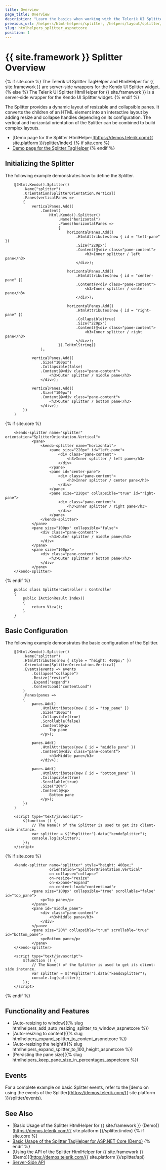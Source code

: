 ```yaml
---
title: Overview
page_title: Overview
description: "Learn the basics when working with the Telerik UI Splitter component for {{ site.framework }}."
previous_url: /helpers/html-helpers/splitter, /helpers/layout/splitter/overview
slug: htmlhelpers_splitter_aspnetcore
position: 1
---
```


# {{ site.framework }} Splitter Overview

{% if site.core %}
The Telerik UI Splitter TagHelper and HtmlHelper for {{ site.framework }} are server-side wrappers for the Kendo UI Splitter widget.
{% else %}
The Telerik UI Splitter HtmlHelper for {{ site.framework }} is a server-side wrapper for the Kendo UI Splitter widget.
{% endif %}

The Splitter provides a dynamic layout of resizable and collapsible panes. It converts the children of an HTML element into an interactive layout by adding resize and collapse handles depending on its configuration. The vertical and horizontal orientation of the Splitter can be combined to build complex layouts.

* [Demo page for the Splitter HtmlHelper](https://demos.telerik.com/{{ site.platform }}/splitter/index)
{% if site.core %}
* [Demo page for the Splitter TagHelper](https://demos.telerik.com/aspnet-core/splitter/tag-helper)
{% endif %}

## Initializing the Splitter

The following example demonstrates how to define the Splitter.

```HtmlHelper
    @(Html.Kendo().Splitter()
        .Name("splitter")
        .Orientation(SplitterOrientation.Vertical)
        .Panes(verticalPanes =>
        {
            verticalPanes.Add()
                .Content(
                    Html.Kendo().Splitter()
                        .Name("horizontal")
                        .Panes(horizontalPanes =>
                        {
                            horizontalPanes.Add()
                                .HtmlAttributes(new { id = "left-pane" })
                                .Size("220px")
                                .Content(@<div class="pane-content">
                                    <h3>Inner splitter / left pane</h3>
                                </div>);

                            horizontalPanes.Add()
                                .HtmlAttributes(new { id = "center-pane" })
                                .Content(@<div class="pane-content">
                                    <h3>Inner splitter / center pane</h3>
                                </div>);

                            horizontalPanes.Add()
                                .HtmlAttributes(new { id = "right-pane" })
                                .Collapsible(true)
                                .Size("220px")
                                .Content(@<div class="pane-content">
                                    <h3>Inner splitter / right pane</h3>
                                </div>);
                        }).ToHtmlString()
                );

            verticalPanes.Add()
                .Size("100px")
                .Collapsible(false)
                .Content(@<div class="pane-content">
                    <h3>Outer splitter / middle pane</h3>
                </div>);

            verticalPanes.Add()
                .Size("100px")
                .Content(@<div class="pane-content">
                    <h3>Outer splitter / bottom pane</h3>
                </div>);
        })
    )
```
{% if site.core %}
```TagHelper
    <kendo-splitter name="splitter" orientation="SplitterOrientation.Vertical">
            <pane>
                <kendo-splitter name="horizontal">
                    <pane size="220px" id="left-pane">
                        <div class="pane-content">
                            <h3>Inner splitter / left pane</h3>
                        </div>
                    </pane>
                    <pane id="center-pane">
                        <div class="pane-content">
                            <h3>Inner splitter / center pane</h3>
                        </div>
                    </pane>
                    <pane size="220px" collapsible="true" id="right-pane">
                        <div class="pane-content">
                            <h3>Inner splitter / right pane</h3>
                        </div>
                    </pane>
                </kendo-splitter>
            </pane>
            <pane size="100px" collapsible="false">
                <div class="pane-content">
                    <h3>Outer splitter / middle pane</h3>
                </div>
            </pane>
            <pane size="100px">
                <div class="pane-content">
                    <h3>Outer splitter / bottom pane</h3>
                </div>
            </pane>
    </kendo-splitter>
```
{% endif %}
```Controller
    public class SplitterController : Controller
    {
        public IActionResult Index()
        {
            return View();
        }
    }
```

## Basic Configuration

The following example demonstrates the basic configuration of the Splitter.

```HtmlHelper
    @(Html.Kendo().Splitter()
        .Name("splitter")
        .HtmlAttributes(new { style = "height: 400px;" })
        .Orientation(SplitterOrientation.Vertical)
        .Events(events => events
            .Collapse("collapse")
            .Resize("resize")
            .Expand("expand")
            .ContentLoad("contentLoad")
        )
        .Panes(panes =>
        {
            panes.Add()
                .HtmlAttributes(new { id = "top_pane" })
                .Size("100px")
                .Collapsible(true)
                .Scrollable(false)
                .Content(@<p>
                    Top pane
                </p>);

            panes.Add()
                .HtmlAttributes(new { id = "middle_pane" })
                .Content(@<div class="pane-content">
                    <h3>Middle pane</h3>
                </div>);

            panes.Add()
                .HtmlAttributes(new { id = "bottom_pane" })
                .Collapsible(true)
                .Scrollable(true)
                .Size("20%")
                .Content(@<p>
                    Bottom pane
                </p>);
        })
    )

    <script type="text/javascript">
        $(function () {
            // The Name() of the Splitter is used to get its client-side instance.
            var splitter = $("#splitter").data("kendoSplitter");
            console.log(splitter);
        });
    </script>
```
{% if site.core %}
```TagHelper
    <kendo-splitter name="splitter" style="height: 400px;"
                    orientation="SplitterOrientation.Vertical"
                    on-collapse="collapse"
                    on-resize="resize"
                    on-expand="expand"
                    on-content-load="contentLoad">
            <pane size="100px" collapsible="true" scrollable="false" id="top_pane">
                <p>Top pane</p>
            </pane>
            <pane id="middle_pane">
                <div class="pane-content">
                    <h3>Middle pane</h3>
                </div>
            </pane>
            <pane size="20%" collapsible="true" scrollable="true" id="bottom_pane">
                <p>Bottom pane</p>
            </pane>
    </kendo-splitter>
    
    <script type="text/javascript">
        $(function () {
            // The Name() of the Splitter is used to get its client-side instance.
            var splitter = $("#splitter").data("kendoSplitter");
            console.log(splitter);
        });
    </script>
```
{% endif %}

## Functionality and Features

* [Auto-resizing to window]({% slug htmlhelpers_add_auto_resizing_splitter_to_window_aspnetcore %})
* [Auto-resizing to content]({% slug htmlhelpers_expand_splitter_to_content_aspnetcore %})
* [Auto-resizing the height]({% slug htmlhelpers_expand_splitter_to_100_height_aspnetcore %})
* [Persisting the pane size]({% slug htmlhelpers_keep_pane_size_in_percentages_aspnetcore %})

## Events

For a complete example on basic Splitter events, refer to the [demo on using the events of the Splitter](https://demos.telerik.com/{{ site.platform }}/splitter/events).

## See Also

* [Basic Usage of the Splitter HtmlHelper for {{ site.framework }} (Demo)](https://demos.telerik.com/{{ site.platform }}/splitter/index)
{% if site.core %}
* [Basic Usage of the Splitter TagHelper for ASP.NET Core (Demo)](https://demos.telerik.com/aspnet-core/splitter/tag-helper)
{% endif %}
* [Using the API of the Splitter HtmlHelper for {{ site.framework }} (Demo)](https://demos.telerik.com/{{ site.platform }}/splitter/api)
* [Server-Side API](/api/splitter)
